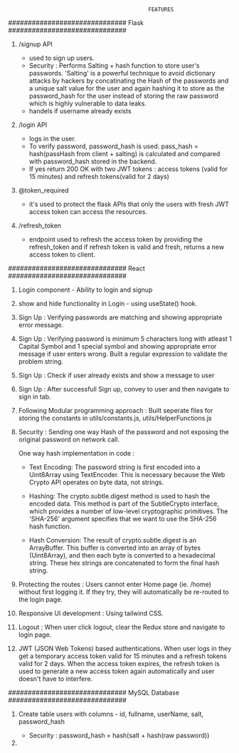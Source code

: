                                                 FEATURES

##############################
Flask
##############################

1. /signup API

   - used to sign up users.
   - Security : Performs Salting + hash function to store user's passwords. 'Salting' is a powerful technique to avoid dictionary attacks by hackers by concatinating the Hash of the passwords and a unique salt value for the user and again hashing it to store as the password_hash for the user instead of storing the raw password which is highly vulnerable to data leaks.
   - handels if username already exists

2. /login API
   - logs in the user.
   - To verify password, password_hash is used. pass_hash = hash(passHash from client + salting) is calculated and compared with password_hash stored in the backend.
   - If yes return 200 OK with two JWT tokens : access tokens (valid for 15 minutes) and refresh tokens(valid for 2 days)
3. @token_required

   - it's used to protect the flask APIs that only the users with fresh JWT access token can access the resources.

4. /refresh_token
   - endpoint used to refresh the access token by providing the refresh_token and if refresh token is valid and fresh,
     returns a new access token to client.

##############################
React
##############################

1. Login component - Ability to login and signup
2. show and hide functionality in Login - using useState() hook.
3. Sign Up : Verifying passwords are matching and showing appropriate error message.
4. Sign Up : Verifying password is minimum 5 characters long with atleast 1 Capital Symbol and 1 special symbol and showing appropriate error message if user enters wrong. Built a regular expression to validate the problem string.
5. Sign Up : Check if user already exists and show a message to user
6. Sign Up : After successfull Sign up, convey to user and then navigate to sign in tab.
7. Following Modular programming approach : Built seperate files for storing the constants in utils/constants.js, utils/HelperFunctions.js
8. Security : Sending one way Hash of the password and not exposing the original password on network call.

   One way hash implementation in code :

   - Text Encoding: The password string is first encoded into a Uint8Array using TextEncoder. This is necessary because the Web Crypto API operates on byte data, not strings.

   - Hashing: The crypto.subtle.digest method is used to hash the encoded data. This method is part of the SubtleCrypto interface, which provides a number of low-level cryptographic primitives. The 'SHA-256' argument specifies that we want to use the SHA-256 hash function.

   - Hash Conversion: The result of crypto.subtle.digest is an ArrayBuffer. This buffer is converted into an array of bytes (Uint8Array), and then each byte is converted to a hexadecimal string. These hex strings are concatenated to form the final hash string.

9. Protecting the routes : Users cannot enter Home page (ie. /home) without first logging it. If they try, they will automatically be re-routed to the login page.
10. Responsive UI development : Using tailwind CSS.
11. Logout : When user click logout, clear the Redux store and navigate to login page.
12. JWT (JSON Web Tokens) based authentications. When user logs in they get a temporary access token valid for 15 minutes and a refresh tokens valid for 2 days. When the access token expires, the refresh token is used to generate a new access token again automatically and user doesn't have to interfere.

##############################
MySQL Database
##############################

1. Create table users with columns - id, fullname, userName, salt, password_hash

   - Security : password_hash = hash(salt + hash(raw password))

2.
